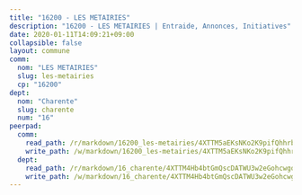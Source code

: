 ```yaml
---
title: "16200 - LES METAIRIES"
description: "16200 - LES METAIRIES | Entraide, Annonces, Initiatives"
date: 2020-01-11T14:09:21+09:00
collapsible: false
layout: commune
comm:
  nom: "LES METAIRIES"
  slug: les-metairies
  cp: "16200"
dept:
  nom: "Charente"
  slug: charente
  num: "16"
peerpad:
  comm:
    read_path: /r/markdown/16200_les-metairies/4XTTM5aEKsNKo2K9pifQhhrbqc3E5xusBuBDVmGwcLAk4Bb4t
    write_path: /w/markdown/16200_les-metairies/4XTTM5aEKsNKo2K9pifQhhrbqc3E5xusBuBDVmGwcLAk4Bb4t-K3TgUriYHYHkiTYXuEaEXpNkVeZgneC3oBJ8CcWkvgPmCNFXwe4j5oWyEU2MQ62vXHMsU5Z57eP8yr65PT7dGRArfv7nAUGyzA4eGxJGJF1FiRv2mTxycWYrdjFET84zWoDgDxeU
  dept:
    read_path: /r/markdown/16_charente/4XTTM4Hb4btGmQscDATWU3w2eGohcwgqasCDtGWVahJnAEsq8
    write_path: /w/markdown/16_charente/4XTTM4Hb4btGmQscDATWU3w2eGohcwgqasCDtGWVahJnAEsq8-K3TgU9zhAjxEMbYrSr9VB24idAgS7xBryN3TjEsJmsrToRfRc8PWUu9zDXmtMXWLR7TNqZhAPJFsnJ4QbuWpLJvHpyW2q8LZxtsaakTfiMdj4HFsc11ZXzpn4aT8zYKZzSLwV1CA
---
```


